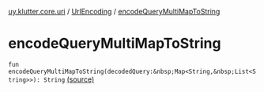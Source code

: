 [uy.klutter.core.uri](../index.md) / [UrlEncoding](index.md) / [encodeQueryMultiMapToString](.)


# encodeQueryMultiMapToString
`fun encodeQueryMultiMapToString(decodedQuery:&nbsp;Map<String,&nbsp;List<String>>): String` [(source)](https://github.com/kohesive/klutter/blob/master/core-jdk6/src/main/kotlin/uy/klutter/core/uri/UrlEncoding.kt#L475)


